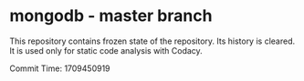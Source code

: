 # mongodb - master branch

This repository contains frozen state of the repository.
Its history is cleared. It is used only for static code
analysis with Codacy.

Commit Time: 1709450919